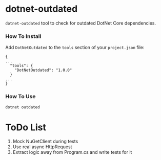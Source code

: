 dotnet-outdated
===

`dotnet-outdated` tool to check for outdated DotNet Core dependencies.

### How To Install

Add `DotNetOutdated` to the `tools` section of your `project.json` file:

```
{
...
  "tools": {
    "DotNetOutdated": "1.0.0"
  }
...
}
```

### How To Use

    dotnet outdated

# ToDo List

1) Mock NuGetClient during tests
2) Use real async HttpRequest
3) Extract logic away from Program.cs and write tests for it

